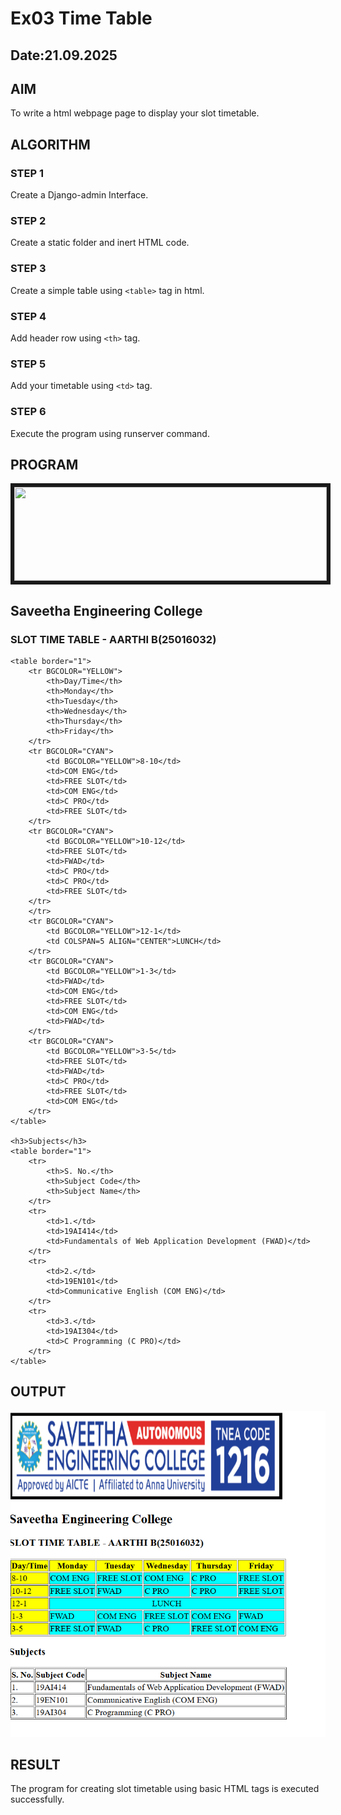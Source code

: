 # Ex03 Time Table
## Date:21.09.2025

## AIM
To write a html webpage page to display your slot timetable.

## ALGORITHM
### STEP 1
Create a Django-admin Interface.

### STEP 2
Create a static folder and inert HTML code.

### STEP 3
Create a simple table using ```<table>``` tag in html.

### STEP 4
Add header row using ```<th>``` tag.

### STEP 5
Add your timetable using ```<td>``` tag.

### STEP 6
Execute the program using runserver command.

## PROGRAM
<!DOCTYPE html>
<html>
<head>
    <title>Slot Time Table - AARTHI B</title>
</head>
<body>
    <IMG SRC="/static/logo.png"HEIGHT="150"WIDTH="500"BORDER=6>
    <h2>Saveetha Engineering College</h2>
    <h3>SLOT TIME TABLE - AARTHI B(25016032)</h3>

    <table border="1">
        <tr BGCOLOR="YELLOW">
            <th>Day/Time</th>
            <th>Monday</th>
            <th>Tuesday</th>
            <th>Wednesday</th>
            <th>Thursday</th>
            <th>Friday</th>
        </tr>
        <tr BGCOLOR="CYAN">
            <td BGCOLOR="YELLOW">8-10</td>
            <td>COM ENG</td>
            <td>FREE SLOT</td>
            <td>COM ENG</td>
            <td>C PRO</td>
            <td>FREE SLOT</td>
        </tr>
        <tr BGCOLOR="CYAN">
            <td BGCOLOR="YELLOW">10-12</td>
            <td>FREE SLOT</td>
            <td>FWAD</td>
            <td>C PRO</td>
            <td>C PRO</td>
            <td>FREE SLOT</td>
        </tr>
        </tr>
        <tr BGCOLOR="CYAN">
            <td BGCOLOR="YELLOW">12-1</td>
            <td COLSPAN=5 ALIGN="CENTER">LUNCH</td>
        </tr>
        <tr BGCOLOR="CYAN">
            <td BGCOLOR="YELLOW">1-3</td>
            <td>FWAD</td>
            <td>COM ENG</td>
            <td>FREE SLOT</td>
            <td>COM ENG</td>
            <td>FWAD</td>
        </tr>
        <tr BGCOLOR="CYAN">
            <td BGCOLOR="YELLOW">3-5</td>
            <td>FREE SLOT</td>
            <td>FWAD</td>
            <td>C PRO</td>
            <td>FREE SLOT</td>
            <td>COM ENG</td>
        </tr>
    </table>

    <h3>Subjects</h3>
    <table border="1">
        <tr>
            <th>S. No.</th>
            <th>Subject Code</th>
            <th>Subject Name</th>
        </tr>
        <tr>
            <td>1.</td>
            <td>19AI414</td>
            <td>Fundamentals of Web Application Development (FWAD)</td>
        </tr>
        <tr>
            <td>2.</td>
            <td>19EN101</td>
            <td>Communicative English (COM ENG)</td>
        </tr>
        <tr>
            <td>3.</td>
            <td>19AI304</td>
            <td>C Programming (C PRO)</td>
        </tr>
    </table>
</body>
</html>

## OUTPUT
![alt text](<Screenshot 2025-09-21 184925.png>)

## RESULT
The program for creating slot timetable using basic HTML tags is executed successfully.
